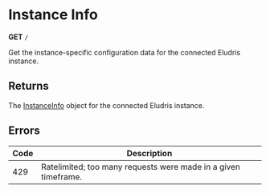 # Instance Info

<span class=requestmethod><b>GET</b></span> `/`

Get the instance-specific configuration data for the connected Eludris instance.


## Returns

The [InstanceInfo](../../api/models/info.md) object for the connected Eludris instance.


## Errors

| Code | Description                                                    |
|------|----------------------------------------------------------------|
| 429  | Ratelimited; too many requests were made in a given timeframe. |
